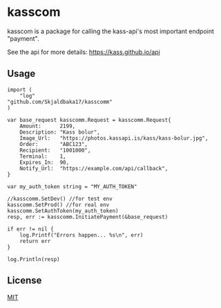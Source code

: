 # kasscom

kasscom is a package for calling the kass-api's most important endpoint "payment". 

See the api for more details: https://kass.github.io/api

## Usage

```golang
import (
    "log"
"github.com/Skjaldbaka17/kasscomm"
)

var base_request kasscomm.Request = kasscomm.Request{
    Amount:      2199,
    Description: "Kass bolur",
    Image_Url:   "https://photos.kassapi.is/kass/kass-bolur.jpg",
    Order:       "ABC123",
    Recipient:   "1001000",
    Terminal:    1,
    Expires_In:  90,
    Notify_Url:  "https://example.com/api/callback",
}

var my_auth_token string = "MY_AUTH_TOKEN"

//kasscomm.SetDev() //for test env
kasscomm.SetProd() //for real env
kasscomm.SetAuthToken(my_auth_token)
resp, err := kasscomm.InitiatePayment(&base_request)

if err != nil {
    log.Printf("Errors happen... %s\n", err)
    return err
}

log.Println(resp)
```

## License
[MIT](https://choosealicense.com/licenses/mit/)